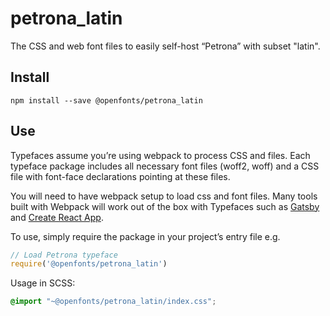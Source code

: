 
# petrona_latin

The CSS and web font files to easily self-host “Petrona” with subset "latin".

## Install

`npm install --save @openfonts/petrona_latin`

## Use

Typefaces assume you’re using webpack to process CSS and files. Each typeface
package includes all necessary font files (woff2, woff) and a CSS file with
font-face declarations pointing at these files.

You will need to have webpack setup to load css and font files. Many tools built
with Webpack will work out of the box with Typefaces such as [Gatsby](https://github.com/gatsbyjs/gatsby)
and [Create React App](https://github.com/facebookincubator/create-react-app).

To use, simply require the package in your project’s entry file e.g.

```javascript
// Load Petrona typeface
require('@openfonts/petrona_latin')
```

Usage in SCSS:
```scss
@import "~@openfonts/petrona_latin/index.css";
```
